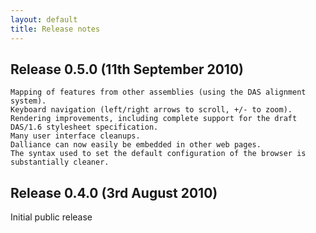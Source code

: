 ```yaml
---
layout: default
title: Release notes
---
```


Release 0.5.0 (11th September 2010)
-------------

    Mapping of features from other assemblies (using the DAS alignment system).
    Keyboard navigation (left/right arrows to scroll, +/- to zoom).
    Rendering improvements, including complete support for the draft DAS/1.6 stylesheet specification.
    Many user interface cleanups.
    Dalliance can now easily be embedded in other web pages.
    The syntax used to set the default configuration of the browser is substantially cleaner.

Release 0.4.0 (3rd August 2010)
-------------

Initial public release